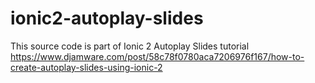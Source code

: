# ionic2-autoplay-slides
This source code is part of Ionic 2 Autoplay Slides tutorial https://www.djamware.com/post/58c78f0780aca7206976f167/how-to-create-autoplay-slides-using-ionic-2
